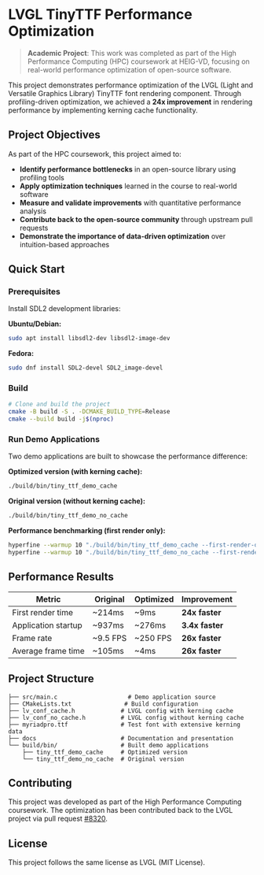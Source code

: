 # LVGL TinyTTF Performance Optimization

> **Academic Project**: This work was completed as part of the High Performance Computing (HPC) coursework at HEIG-VD, focusing on real-world performance optimization of open-source software.

This project demonstrates performance optimization of the LVGL (Light and Versatile Graphics Library) TinyTTF font rendering component. Through profiling-driven optimization, we achieved a **24x improvement** in rendering performance by implementing kerning cache functionality.

## Project Objectives

As part of the HPC coursework, this project aimed to:

- **Identify performance bottlenecks** in an open-source library using profiling tools
- **Apply optimization techniques** learned in the course to real-world software
- **Measure and validate improvements** with quantitative performance analysis
- **Contribute back to the open-source community** through upstream pull requests
- **Demonstrate the importance of data-driven optimization** over intuition-based approaches

## Quick Start

### Prerequisites

Install SDL2 development libraries:

**Ubuntu/Debian:**

```bash
sudo apt install libsdl2-dev libsdl2-image-dev
```

**Fedora:**

```bash
sudo dnf install SDL2-devel SDL2_image-devel
```

### Build

```bash
# Clone and build the project
cmake -B build -S . -DCMAKE_BUILD_TYPE=Release
cmake --build build -j$(nproc)
```

### Run Demo Applications

Two demo applications are built to showcase the performance difference:

**Optimized version (with kerning cache):**

```bash
./build/bin/tiny_ttf_demo_cache
```

**Original version (without kerning cache):**

```bash
./build/bin/tiny_ttf_demo_no_cache
```

**Performance benchmarking (first render only):**

```bash
hyperfine --warmup 10 "./build/bin/tiny_ttf_demo_cache --first-render-only"
hyperfine --warmup 10 "./build/bin/tiny_ttf_demo_no_cache --first-render-only"
```

## Performance Results

| Metric              | Original | Optimized | Improvement     |
| ------------------- | -------- | --------- | --------------- |
| First render time   | ~214ms   | ~9ms      | **24x faster**  |
| Application startup | ~937ms   | ~276ms    | **3.4x faster** |
| Frame rate          | ~9.5 FPS | ~250 FPS  | **26x faster**  |
| Average frame time  | ~105ms   | ~4ms      | **26x faster**  |

## Project Structure

```
├── src/main.c                    # Demo application source
├── CMakeLists.txt               # Build configuration
├── lv_conf_cache.h             # LVGL config with kerning cache
├── lv_conf_no_cache.h          # LVGL config without kerning cache
├── myriadpro.ttf               # Test font with extensive kerning data
├── docs                        # Documentation and presentation
└── build/bin/                  # Built demo applications
    ├── tiny_ttf_demo_cache     # Optimized version
    └── tiny_ttf_demo_no_cache  # Original version
```

## Contributing

This project was developed as part of the High Performance Computing coursework. The optimization has been contributed back to the LVGL project via pull request [#8320](https://github.com/lvgl/lvgl/pull/8320).

## License

This project follows the same license as LVGL (MIT License).
